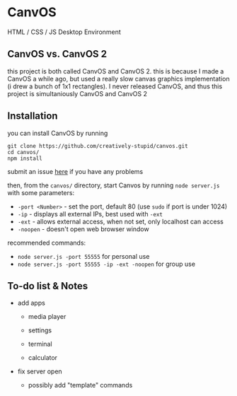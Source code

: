 # CanvOS
HTML / CSS / JS Desktop Environment

## CanvOS vs. CanvOS 2

this project is both called CanvOS and CanvOS 2. this is because I made a CanvOS a while ago, but used a really slow canvas graphics implementation (i drew a bunch of 1x1 rectangles). I never released CanvOS, and thus this project is simultaniously CanvOS and CanvOS 2

## Installation

you can install CanvOS by running
```
git clone https://github.com/creatively-stupid/canvos.git
cd canvos/
npm install
```

submit an issue [here](https://github.com/creatively-stupid/canvos/issues/new) if you have any problems

then, from the `canvos/` directory, start Canvos by running `node server.js` with some parameters:

- `-port <Number>` - set the port, default 80 (use `sudo` if port is under 1024)
- `-ip` - displays all external IPs, best used with `-ext`
- `-ext` - allows external access, when not set, only localhost can access
- `-noopen` - doesn't open web browser window

recommended commands:

- `node server.js -port 55555` for personal use
- `node server.js -port 55555 -ip -ext -noopen` for group use

## To-do list & Notes

- add apps

  - media player

  - settings

  - terminal

  - calculator

- fix server open

  - possibly add "template" commands
